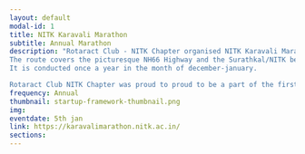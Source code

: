 ```yaml
---
layout: default
modal-id: 1
title: NITK Karavali Marathon
subtitle: Annual Marathon
description: "Rotaract Club - NITK Chapter organised NITK Karavali Marathon jointly with the NITK Students   Council and Task Force - NITK under the supervision of the NITK Alumni Association. With an average of over 2000 participants. A full marathon was introduced  and started at 5.30 am with strong participants from Kenya and Ethiopia. The run was themed at ‘Save the Oceans’ and ‘Run for Unity’ with multiple Pre-events organised to raise awareness for the causes.The prize money of over 1.5L attracts a lot of participants.
The route covers the picturesque NH66 Highway and the Surathkal/NITK beach roads.
It is conducted once a year in the month of december-january.

Rotaract Club NITK Chapter was proud to proud to be a part of the first student organised Full Marathon in the state. The Marketing team for the event comprising of the club members did a wonderful job by opening up the event to sponsors like MRPL, Revv, Impact-Social app etc. The logistics of the event on the day was done by the Rotaract Club members who helped out at the water stations and at the event setup. We aim to grow this event bigger every year and we expect a lot more participation next year from outside the NITK Fraternity. We are looking forward to getting our event accredited by the Indian and World Sports federations."
frequency: Annual
thumbnail: startup-framework-thumbnail.png
img: 
eventdate: 5th jan
link: https://karavalimarathon.nitk.ac.in/
sections:
---
```

